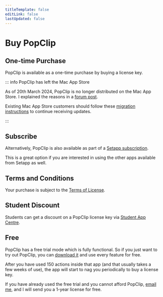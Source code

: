 ```yaml
---
titleTemplate: false
editLink: false
lastUpdated: false
---
```


<script setup>
import Buy from '/src/Buy.vue'
import Setapp from '/src/Setapp.vue'
</script>

# Buy PopClip

## One-time Purchase

PopClip is available as a one-time purchase by buying a license key.

<Buy />

::: info PopClip has left the Mac App Store

As of 20th March 2024, PopClip is no longer distributed on the Mac App Store. I explained the reasons in a [forum post](https://forum.popclip.app/t/popclip-is-leaving-the-mac-app-store/2188).

Existing Mac App Store customers should follow these [migration instructions](https://www.popclip.app/kb/mas) to continue receiving updates.

:::

## Subscribe

Alternatively, PopClip is also available as part of a
[Setapp subscription](https://go.setapp.com/stp304?refAppId=159&refVendorId=92).

This is a great option if you are interested in using the other apps available from
Setapp as well.

<Setapp />

## Terms and Conditions

Your purchase is subject to the [Terms of License](/terms).

## Student Discount

Students can get a discount on a PopClip license key via
[Student App Centre](https://studentappcentre.com/app/popclip).

## Free

PopClip has a free trial mode which is fully functional. So if you just want to
try out PopClip, you can [download it](/download) and use every feature for
free.

After you have used 150 actions inside that app (and that usually takes a few
weeks of use), the app will start to nag you periodically to buy a license key.

If you have already used the free trial and you cannot afford PopClip,
[email me](/support), and I will send you a 1-year license for free.
